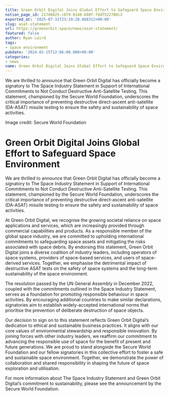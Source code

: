 ```yaml
---
title: Green Orbit Digital Joins Global Effort to Safeguard Space Environment
notion_page_id: 217d6625-c679-8140-b88f-fddf522780c3
exported_at: '2025-07-31T23:19:28.668312+00:00'
slug: asat-statement
url: https://greenorbit.space/news/asat-statement/
featured: false
author: Ryan Laird
tags:
- space environment
pubdate: '2024-03-15T12:06:00.000+00:00'
categories:
- news
name: Green Orbit Digital Joins Global Effort to Safeguard Space Environment
---
```


We are thrilled to announce that Green Orbit Digital has officially become a signatory to The Space Industry Statement in Support of International Commitments to Not Conduct Destructive Anti-Satellite Testing. This statement, championed by the Secure World Foundation, underscores the critical importance of preventing destructive direct-ascent anti-satellite (DA-ASAT) missile testing to ensure the safety and sustainability of space activities. 

Image credit: Secure World Foundation

# Green Orbit Digital Joins Global Effort to Safeguard Space Environment

We are thrilled to announce that Green Orbit Digital has officially become a signatory to The Space Industry Statement in Support of International Commitments to Not Conduct Destructive Anti-Satellite Testing. This statement, championed by the Secure World Foundation, underscores the critical importance of preventing destructive direct-ascent anti-satellite (DA-ASAT) missile testing to ensure the safety and sustainability of space activities. 

At Green Orbit Digital, we recognise the growing societal reliance on space applications and services, which are increasingly provided through commercial capabilities and products. As a responsible member of the global space industry, we are committed to upholding international commitments to safeguarding space assets and mitigating the risks associated with space debris. By endorsing this statement, Green Orbit Digital joins a diverse coalition of industry leaders, including operators of space systems, providers of space-based services, and users of space-derived services. Together, we emphasise the detrimental impact of destructive ASAT tests on the safety of space systems and the long-term sustainability of the space environment. 

The resolution passed by the UN General Assembly in December 2022, coupled with the commitments outlined in the Space Industry Statement, serves as a foundation for promoting responsible behaviour in space activities. By encouraging additional countries to make similar declarations, signatories aim to establish widely-accepted international norms that prioritise the prevention of deliberate destruction of space objects. 

Our decision to sign on to this statement reflects Green Orbit Digital’s dedication to ethical and sustainable business practices. It aligns with our core values of environmental stewardship and responsible innovation. By joining forces with other industry leaders, we reaffirm our commitment to advancing the responsible use of space for the benefit of present and future generations. We are proud to stand alongside the Secure World Foundation and our fellow signatories in this collective effort to foster a safe and sustainable space environment. Together, we demonstrate the power of collaboration and shared responsibility in shaping the future of space exploration and utilisation. 

For more information about The Space Industry Statement and Green Orbit Digital’s commitment to sustainability, please see the announcement by the Secure World Foundation.